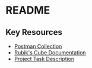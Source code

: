 # README

## Key Resources

- [Postman Collection](https://github.com/Bat0oo/rubik-s-cube/blob/main/Rubik's%20Cube.postman_collection.json)
- [Rubik's Cube Documentation](https://github.com/Bat0oo/rubik-s-cube/blob/main/Rubik's%20Cube.pdf)
- [Project Task Description](https://github.com/Bat0oo/rubik-s-cube/blob/main/Rubik%20Cube%20task.pdf)

